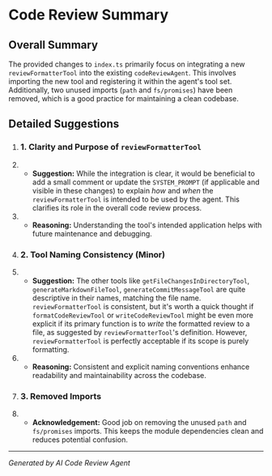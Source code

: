 # Code Review Summary

## Overall Summary

The provided changes to `index.ts` primarily focus on integrating a new `reviewFormatterTool` into the existing `codeReviewAgent`. This involves importing the new tool and registering it within the agent's tool set. Additionally, two unused imports (`path` and `fs/promises`) have been removed, which is a good practice for maintaining a clean codebase.

## Detailed Suggestions

1. ### 1. Clarity and Purpose of `reviewFormatterTool`
2. - **Suggestion:** While the integration is clear, it would be beneficial to add a small comment or update the `SYSTEM_PROMPT` (if applicable and visible in these changes) to explain *how* and *when* the `reviewFormatterTool` is intended to be used by the agent. This clarifies its role in the overall code review process.
3. - **Reasoning:** Understanding the tool's intended application helps with future maintenance and debugging.
4. ### 2. Tool Naming Consistency (Minor)
5. - **Suggestion:** The other tools like `getFileChangesInDirectoryTool`, `generateMarkdownFileTool`, `generateCommitMessageTool` are quite descriptive in their names, matching the file name. `reviewFormatterTool` is consistent, but it's worth a quick thought if `formatCodeReviewTool` or `writeCodeReviewTool` might be even more explicit if its primary function is to *write* the formatted review to a file, as suggested by `reviewFormatterTool`'s definition. However, `reviewFormatterTool` is perfectly acceptable if its scope is purely formatting.
6. - **Reasoning:** Consistent and explicit naming conventions enhance readability and maintainability across the codebase.
7. ### 3. Removed Imports
8. - **Acknowledgement:** Good job on removing the unused `path` and `fs/promises` imports. This keeps the module dependencies clean and reduces potential confusion.

---

*Generated by AI Code Review Agent*
